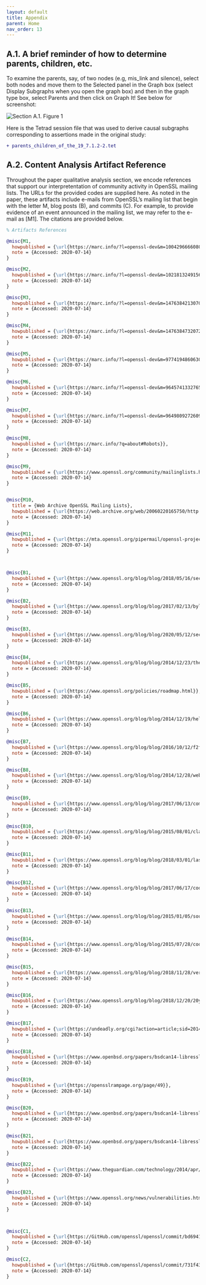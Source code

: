 ```yaml
---
layout: default
title: Appendix
parent: Home
nav_order: 13
---
```


## A.1. A brief reminder of how to determine parents, children, etc.

To examine the parents, say, of two nodes (e.g, mis_link and silence), select both nodes and move them to the Selected panel in the Graph box (select Display Subgraphs when you open the graph box) and then in the graph type box, select Parents and then click on Graph It! See below for screenshot:

![Section A.1. Figure 1](../img/sec_12_appendix_fig_1.png?raw=true "Title")

Here is the Tetrad session file that was used to derive causal subgraphs corresponding to assertions made in the original study:

```diff
+ parents_children_of_the_19_7.1.2-2.tet
```

## A.2. Content Analysis Artifact Reference

Throughout the paper qualitative analysis section, we encode references that support our interpretentation of community activity in OpenSSL mailing lists. The URLs for the provided codes are supplied here. As noted in the paper, these artifacts include e-mails from OpenSSL’s mailing list that begin with the letter M, blog posts (B), and commits (C). For example, to provide evidence of an event announced in the mailing list, we may refer to the e-mail as [M1]. The citations are provided below.


```bibtex
% Artifacts References

@misc{M1,
  howpublished = {\url{https://marc.info/?l=openssl-dev&m=100429666608071&w=2}},
  note = {Accessed: 2020-07-14}
}

@misc{M2,
  howpublished = {\url{https://marc.info/?l=openssl-dev&m=102181324915607&w=2}},
  note = {Accessed: 2020-07-14}
}

@misc{M3,
  howpublished = {\url{https://marc.info/?l=openssl-dev&m=147638421307039&w=2}},
  note = {Accessed: 2020-07-14}
}

@misc{M4,
  howpublished = {\url{https://marc.info/?l=openssl-dev&m=147638473207215&w=2}},
  note = {Accessed: 2020-07-14}
}

@misc{M5,
  howpublished = {\url{https://marc.info/?l=openssl-dev&m=97741948606308&w=2}},
  note = {Accessed: 2020-07-14}
}

@misc{M6,
  howpublished = {\url{https://marc.info/?l=openssl-dev&m=96457413327658&w=2}},
  note = {Accessed: 2020-07-14}
}

@misc{M7,
  howpublished = {\url{https://marc.info/?l=openssl-dev&m=96498092726092&w=2}},
  note = {Accessed: 2020-07-14}
}

@misc{M8,
  howpublished = {\url{https://marc.info/?q=about#Robots}},
  note = {Accessed: 2020-07-14}
}

@misc{M9,
  howpublished = {\url{https://www.openssl.org/community/mailinglists.html}},
  note = {Accessed: 2020-07-14}
}


@misc{M10,
  title = {Web Archive OpenSSL Mailing Lists},
  howpublished = {\url{https://web.archive.org/web/20060220165750/http://www.openssl.org/support/}},
  note = {Accessed: 2020-07-14}
}

@misc{M11,
  howpublished = {\url{https://mta.openssl.org/pipermail/openssl-project/2018-November/001171.html}},
  note = {Accessed: 2020-07-14}
}



@misc{B1,
  howpublished = {\url{https://www.openssl.org/blog/blog/2018/05/16/security-policy/}},
  note = {Accessed: 2020-07-14}
}

@misc{B2,
  howpublished = {\url{https://www.openssl.org/blog/blog/2017/02/13/bylaws/}},
  note = {Accessed: 2020-07-14}
}

@misc{B3,
  howpublished = {\url{https://www.openssl.org/blog/blog/2020/05/12/security-prenotifications/}},
  note = {Accessed: 2020-07-14}
}

@misc{B4,
  howpublished = {\url{https://www.openssl.org/blog/blog/2014/12/23/the-new-release-strategy/}},
  note = {Accessed: 2020-07-14}
}

@misc{B5,
  howpublished = {\url{https://www.openssl.org/policies/roadmap.html}},
  note = {Accessed: 2020-07-14}
}

@misc{B6,
  howpublished = {\url{https://www.openssl.org/blog/blog/2014/12/19/hello/}},
  note = {Accessed: 2020-07-14}
}

@misc{B7,
  howpublished = {\url{https://www.openssl.org/blog/blog/2016/10/12/f2f-rt-github/}},
  note = {Accessed: 2020-07-14}
}

@misc{B8,
  howpublished = {\url{https://www.openssl.org/blog/blog/2014/12/28/website-redesign/}},
  note = {Accessed: 2020-07-14}
}

@misc{B9,
  howpublished = {\url{https://www.openssl.org/blog/blog/2017/06/13/committers/}},
  note = {Accessed: 2020-07-14}
}

@misc{B10,
  howpublished = {\url{https://www.openssl.org/blog/blog/2015/08/01/cla/}},
  note = {Accessed: 2020-07-14}
}

@misc{B11,
  howpublished = {\url{https://www.openssl.org/blog/blog/2018/03/01/last-license/}},
  note = {Accessed: 2020-07-14}
}

@misc{B12,
  howpublished = {\url{https://www.openssl.org/blog/blog/2017/06/17/code-removal/}},
  note = {Accessed: 2020-07-14}
}

@misc{B13,
  howpublished = {\url{https://www.openssl.org/blog/blog/2015/01/05/source-code-reformat/}},
  note = {Accessed: 2020-07-14}
}

@misc{B14,
  howpublished = {\url{https://www.openssl.org/blog/blog/2015/07/28/code-cleanup/}},
  note = {Accessed: 2020-07-14}
}

@misc{B15,
  howpublished = {\url{https://www.openssl.org/blog/blog/2018/11/28/version/}},
  note = {Accessed: 2020-07-14}
}

@misc{B16,
  howpublished = {\url{https://www.openssl.org/blog/blog/2018/12/20/20years/}},
  note = {Accessed: 2020-07-14}
}

@misc{B17,
  howpublished = {\url{https://undeadly.org/cgi?action=article;sid=20140423045847}},
  note = {Accessed: 2020-07-14}
}

@misc{B18,
  howpublished = {\url{https://www.openbsd.org/papers/bsdcan14-libressl/mgp00001.html}},
  note = {Accessed: 2020-07-14}
}

@misc{B19,
  howpublished = {\url{https://opensslrampage.org/page/49}},
  note = {Accessed: 2020-07-14}
}

@misc{B20,
  howpublished = {\url{https://www.openbsd.org/papers/bsdcan14-libressl/mgp00026.html}},
  note = {Accessed: 2020-07-14}
}

@misc{B21,
  howpublished = {\url{https://www.openbsd.org/papers/bsdcan14-libressl/mgp00020.html}},
  note = {Accessed: 2020-07-14}
}

@misc{B22,
  howpublished = {\url{https://www.theguardian.com/technology/2014/apr/11/heartbleed-developer-error-regrets-oversight}},
  note = {Accessed: 2020-07-14}
}

@misc{B23,
  howpublished = {\url{https://www.openssl.org/news/vulnerabilities.html}},
  note = {Accessed: 2020-07-14}
}



@misc{C1,
  howpublished = {\url{https://GitHub.com/openssl/openssl/commit/bd6941cfaa31ee8a3f8661cb98227a5cbcc0f9f3}},
  note = {Accessed: 2020-07-14}
}

@misc{C2,
  howpublished = {\url{https://GitHub.com/openssl/openssl/commit/731f431497f463f3a2a97236fe0187b11c44aead}},
  note = {Accessed: 2020-07-14}
}
```
